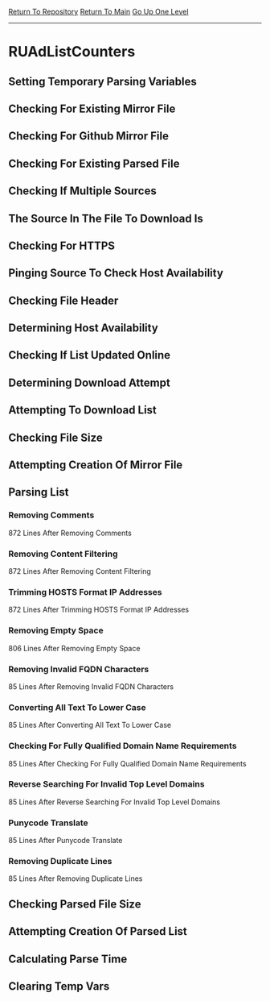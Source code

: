 [Return To Repository](https://github.com/deathbybandaid/piholeparser/)
[Return To Main](https://github.com/deathbybandaid/piholeparser/blob/master/RecentRunLogs/Mainlog.md)
[Go Up One Level](https://github.com/deathbybandaid/piholeparser/blob/master/RecentRunLogs/TopLevelScripts/30-Processing-External-Blacklists.md)
____________________________________
# RUAdListCounters
## Setting Temporary Parsing Variables
## Checking For Existing Mirror File
## Checking For Github Mirror File
## Checking For Existing Parsed File
## Checking If Multiple Sources
## The Source In The File To Download Is
## Checking For HTTPS
## Pinging Source To Check Host Availability
## Checking File Header
## Determining Host Availability
## Checking If List Updated Online
## Determining Download Attempt
## Attempting To Download List
## Checking File Size
## Attempting Creation Of Mirror File
## Parsing List
### Removing Comments
872 Lines After Removing Comments
### Removing Content Filtering
872 Lines After Removing Content Filtering
### Trimming HOSTS Format IP Addresses
872 Lines After Trimming HOSTS Format IP Addresses
### Removing Empty Space
806 Lines After Removing Empty Space
### Removing Invalid FQDN Characters
85 Lines After Removing Invalid FQDN Characters
### Converting All Text To Lower Case
85 Lines After Converting All Text To Lower Case
### Checking For Fully Qualified Domain Name Requirements
85 Lines After Checking For Fully Qualified Domain Name Requirements
### Reverse Searching For Invalid Top Level Domains
85 Lines After Reverse Searching For Invalid Top Level Domains
### Punycode Translate
85 Lines After Punycode Translate
### Removing Duplicate Lines
85 Lines After Removing Duplicate Lines
## Checking Parsed File Size
## Attempting Creation Of Parsed List
## Calculating Parse Time
## Clearing Temp Vars
